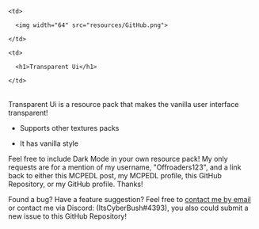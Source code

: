 <table>

  <tr>

    <td>

      <img width="64" src="resources/GitHub.png">

    </td>

    <td>

      <h1>Transparent Ui</h1>

    </td>

  </tr>

</table>

Transparent Ui is a resource pack that makes the vanilla user interface transparent!

* Supports other textures packs

* It has vanilla style

Feel free to include Dark Mode in your own resource pack! My only requests are for a mention of my username, "Offroaders123", and a link back to either this MCPEDL post, my MCPEDL profile, this GitHub Repository, or my GitHub profile. Thanks!

Found a bug? Have a feature suggestion? Feel free to [contact me by email](cybernetbush@outlook.com/cybernetbush@gmail.com) or contact me via Discord: (ItsCyberBush#4393), you also could submit a new issue to this GitHub Repository! 

